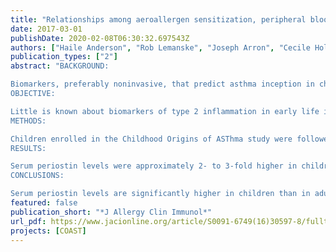 ```yaml
---
title: "Relationships among aeroallergen sensitization, peripheral blood eosinophils, and periostin in pediatric asthma development"
date: 2017-03-01
publishDate: 2020-02-08T06:30:32.697543Z
authors: ["Haile Anderson", "Rob Lemanske", "Joseph Arron", "Cecile Holweg", "Victoria Rajamanickam", "Ronald Gangnon", "Jim Gern", "Dan Jackson"]
publication_types: ["2"]
abstract: "BACKGROUND:

Biomarkers, preferably noninvasive, that predict asthma inception in children are lacking.
OBJECTIVE:

Little is known about biomarkers of type 2 inflammation in early life in relation to asthma inception. We evaluated aeroallergen sensitization, peripheral blood eosinophils, and serum periostin as potential biomarkers of asthma in children.
METHODS:

Children enrolled in the Childhood Origins of ASThma study were followed prospectively from birth. Blood samples were collected at ages 2, 4, 6, and 11 years, and serum-specific IgE levels, blood eosionophil counts, and periostin levels were measured in 244 children. Relationships among these biomarkers, age, and asthma were assessed.
RESULTS:

Serum periostin levels were approximately 2- to 3-fold higher in children than previously observed adult levels. Levels were highest at 2 years (145 ng/mL), and did not change significantly between 4 and 11 years (128 and 130 ng/mL). Age 2 year periostin level of 150 ng/mL or more predicted asthma at age 6 years (odds ratio [OR], 2.3; 95% CI, 1.3-4.4). Eosinophil count of 300 cells/μL or more and aeroallergen sensitization at age 2 years were each associated with increased risk of asthma at age 6 years (OR, 3.1; 95% CI, 1.7-6.0 and OR, 3.3; 95% CI, 1.7-6.3). Children with any 2 of the biomarkers had a significantly increased risk of developing asthma by school age (≥2 biomarkers vs none: OR, 6.6; 95% CI, 2.7-16.0).
CONCLUSIONS:

Serum periostin levels are significantly higher in children than in adults, likely due to bone turnover, which impairs clinical utility in children. Early life aeroallergen sensitization and elevated blood eosinophils are robust predictors of asthma development. Children with evidence of activation of multiple pathways of type 2 inflammation in early life are at greatest risk for asthma development."
featured: false
publication_short: "*J Allergy Clin Immunol*"
url_pdf: https://www.jacionline.org/article/S0091-6749(16)30597-8/fulltext
projects: [COAST]
---
```


